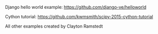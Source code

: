 Django hello world example: https://github.com/django-ve/helloworld

Cython tutorial: https://github.com/kwmsmith/scipy-2015-cython-tutorial

All other examples created by Clayton Ramstedt
